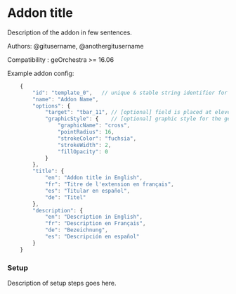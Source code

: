 Addon title
===========

Description of the addon in few sentences.

Authors: @gitusername, @anothergitusername

Compatibility :  geOrchestra >= 16.06

Example addon config:

```js
    {
        "id": "template_0",   // unique & stable string identifier for this addon instance
        "name": "Addon Name",
        "options": {
            "target": "tbar_11", // [optional] field is placed at eleventh position in top toolbar
            "graphicStyle": {    // [optional] graphic style for the geographical features
                "graphicName": "cross",
                "pointRadius": 16,
                "strokeColor": "fuchsia",
                "strokeWidth": 2,
                "fillOpacity": 0
            }
        },
        "title": {
            "en": "Addon title in English",
            "fr": "Titre de l'extension en français",
            "es": "Titular en español",
            "de": "Titel"
        },
        "description": {
            "en": "Description in English",
            "fr": "Description en Français",
            "de": "Bezeichnung",
            "es": "Descripción en español"
        }
    }
```

### Setup

Description of setup steps goes here.